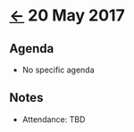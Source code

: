# [&larr;][index] 20 May 2017

## Agenda

* No specific agenda

## Notes

* Attendance: TBD

[agenda]: RichardCook_SeaHUGAgenda_20170520.pptx
[index]: ../
